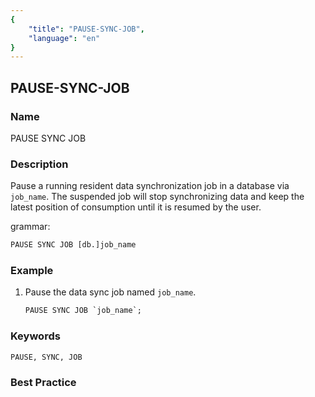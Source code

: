 ```yaml
---
{
    "title": "PAUSE-SYNC-JOB",
    "language": "en"
}
---
```


<!--
Licensed to the Apache Software Foundation (ASF) under one
or more contributor license agreements.  See the NOTICE file
distributed with this work for additional information
regarding copyright ownership.  The ASF licenses this file
to you under the Apache License, Version 2.0 (the
"License"); you may not use this file except in compliance
with the License.  You may obtain a copy of the License at

  http://www.apache.org/licenses/LICENSE-2.0

Unless required by applicable law or agreed to in writing,
software distributed under the License is distributed on an
"AS IS" BASIS, WITHOUT WARRANTIES OR CONDITIONS OF ANY
KIND, either express or implied.  See the License for the
specific language governing permissions and limitations
under the License.
-->

## PAUSE-SYNC-JOB

### Name

PAUSE SYNC JOB

### Description

Pause a running resident data synchronization job in a database via `job_name`. The suspended job will stop synchronizing data and keep the latest position of consumption until it is resumed by the user.

grammar:

```sql
PAUSE SYNC JOB [db.]job_name
````

### Example

1. Pause the data sync job named `job_name`.

    ```sql
    PAUSE SYNC JOB `job_name`;
    ````

### Keywords

    PAUSE, SYNC, JOB

### Best Practice

